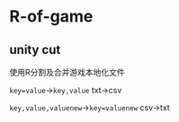 # R-of-game

## unity cut

使用R分割及合并游戏本地化文件

```key=value```->```key,value``` txt->csv

```key,value,valuenew```->```key=valuenew``` csv->txt
